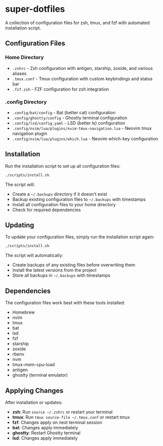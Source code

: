 # super-dotfiles

A collection of configuration files for zsh, tmux, and fzf with automated installation script.

## Configuration Files

### Home Directory
- `.zshrc` - Zsh configuration with antigen, starship, zoxide, and various aliases
- `.tmux.conf` - Tmux configuration with custom keybindings and status bar
- `.fzf.zsh` - FZF configuration for zsh integration

### .config Directory
- `.config/bat/config` - Bat (better cat) configuration
- `.config/ghostty/config` - Ghostty terminal configuration
- `.config/lsd/config.yaml` - LSD (better ls) configuration
- `.config/nvim/lua/plugins/nvim-tmux-navigation.lua` - Neovim tmux navigation plugin
- `.config/nvim/lua/plugins/which.lua` - Neovim which-key configuration

## Installation

Run the installation script to set up all configuration files:

```bash
./scripts/install.sh
```

The script will:
- Create a `~/.backups` directory if it doesn't exist
- Backup existing configuration files to `~/.backups` with timestamps
- Install all configuration files to your home directory
- Check for required dependencies

## Updating

To update your configuration files, simply run the installation script again:

```bash
./scripts/install.sh
```

The script will automatically:
- Create backups of any existing files before overwriting them
- Install the latest versions from the project
- Store all backups in `~/.backups` with timestamps

## Dependencies

The configuration files work best with these tools installed:
- Homebrew
- nvim
- tmux
- bat
- lsd
- fzf
- starship
- zoxide
- rbenv
- nvm
- tmux-mem-cpu-load
- antigen
- ghostty (terminal emulator)

## Applying Changes

After installation or updates:
- **zsh**: Run `source ~/.zshrc` or restart your terminal
- **tmux**: Run `tmux source-file ~/.tmux.conf` or restart tmux
- **fzf**: Changes apply on next terminal session
- **bat**: Changes apply immediately
- **ghostty**: Restart Ghostty terminal
- **lsd**: Changes apply immediately
